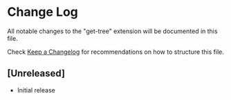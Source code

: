 # Change Log

All notable changes to the "get-tree" extension will be documented in this file.

Check [Keep a Changelog](http://keepachangelog.com/) for recommendations on how to structure this file.

## [Unreleased]

- Initial release